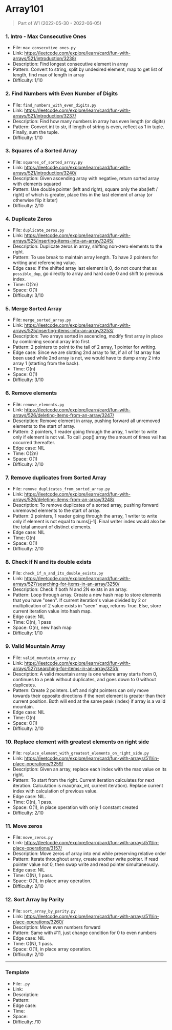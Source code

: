 # Array101
> Part of W1 (2022-05-30 - 2022-06-05)

### 1. Intro - Max Consecutive Ones 
- File: `max_consecutive_ones.py`
- Link: https://leetcode.com/explore/learn/card/fun-with-arrays/521/introduction/3238/
- Description: Find longest consecutive element in array
- Pattern: Convert to string, split by undesired element, map to get list of length, find max of length in array
- Difficulty: 1/10

### 2. Find Numbers with Even Number of Digits
- File: `find_numbers_with_even_digits.py`
- Link: https://leetcode.com/explore/learn/card/fun-with-arrays/521/introduction/3237/
- Description: Find how many numbers in array has even length (or digits)
- Pattern: Convert int to str, if length of string is even, reflect as 1 in tuple. Finally, sum the tuple.
- Difficulty: 1/10

### 3. Squares of a Sorted Array
- File: `squares_of_sorted_array.py`
- Link: https://leetcode.com/explore/learn/card/fun-with-arrays/521/introduction/3240/
- Description: Given ascending array with negative, return sorted array with elements squared
- Pattern: Use double pointer (left and right), square only the abs(left / right) of which is greater, place this in the last element of array (or otherwise flip it later)
- Difficulty: 2/10

### 4. Duplicate Zeros
- File: `duplicate_zeros.py`
- Link: https://leetcode.com/explore/learn/card/fun-with-arrays/525/inserting-items-into-an-array/3245/
- Description: Duplicate zeros in array, shifting non-zero elements to the right.
- Pattern: To use break to maintain array length. To have 2 pointers for writing and referencing value.
- Edge case: If the shifted array last element is 0, do not count that as `possible_dup`, go directly to array and hard code 0 and shift to previous index.
- Time: O(2n)
- Space: O(1)
- Difficulty: 3/10

### 5. Merge Sorted Array
- File: `merge_sorted_array.py`
- Link: https://leetcode.com/explore/learn/card/fun-with-arrays/525/inserting-items-into-an-array/3253/
- Description: Two arrays sorted in ascending, modify first array in place by combining second array into first.
- Pattern: 2 pointers to point to the tail of 2 array, 1 pointer for writing.
- Edge case: Since we are slotting 2nd array to 1st, if all of 1st array has been used while 2nd array is not, we would have to dump array 2 into array 1 (starting from the back).
- Time: O(n)
- Space: O(1) 
- Difficulty: 3/10

### 6. Remove elements
- File: `remove_elements.py`
- Link: https://leetcode.com/explore/learn/card/fun-with-arrays/526/deleting-items-from-an-array/3247/
- Description: Remove element in array, pushing forward all unremoved elements to the start of array.
- Pattern: 2 pointers, 1 reader going through the array, 1 writer to write only if element is not val. To call .pop() array the amount of times val has occurred thereafter.
- Edge case: NIL
- Time: O(2n)
- Space: O(1) 
- Difficulty: 2/10

### 7. Remove duplicates from Sorted Array
- File: `remove_duplicates_from_sorted_array.py`
- Link: https://leetcode.com/explore/learn/card/fun-with-arrays/526/deleting-items-from-an-array/3248/
- Description: To remove duplicates of a sorted array, pushing forward unremoved elements to the start of array.
- Pattern: 2 pointers, 1 reader going through the array, 1 writer to write only if element is not equal to nums[j-1]. Final writer index would also be the total amount of distinct elements. 
- Edge case: NIL
- Time: O(n)
- Space: O(1)
- Difficulty: 2/10

### 8. Check if N and its double exists
- File: `check_if_n_and_its_double_exists.py`
- Link: https://leetcode.com/explore/learn/card/fun-with-arrays/527/searching-for-items-in-an-array/3250/
- Description: Check if both N and 2N exists in an array. 
- Pattern: Loop through array. Create a new hash map to store elements that you have "seen". If current iteration's value divided by 2 or multiplication of 2 value exists in "seen" map, returns True. Else, store current iteration value into hash map.
- Edge case: NIL
- Time: O(n), 1 pass
- Space: O(n), new hash map
- Difficulty: 1/10

### 9. Valid Mountain Array
- File: `valid_mountain_array.py`
- Link: https://leetcode.com/explore/learn/card/fun-with-arrays/527/searching-for-items-in-an-array/3251/
- Description: A valid mountain array is one where array starts from 0, continues to a peak without duplicates, and goes down to 0 without duplicates.
- Pattern: Create 2 pointers. Left and right pointers can only move towards their opposite directions if the next element is greater than their current position. Both will end at the same peak (index) if array is a valid mountain.
- Edge case: NIL
- Time: O(n)
- Space: O(1)
- Difficulty: 2/10

### 10. Replace element with greatest elements on right side
- File: `replace_element_with_greatest_elements_on_right_side.py`
- Link: https://leetcode.com/explore/learn/card/fun-with-arrays/511/in-place-operations/3259/
- Description: Given an array, replace each index with the max value on its right.
- Pattern: To start from the right. Current iteration calculates for next iteration. Calculation is max(max_int, current iteration). Replace current index with calculation of previous value.
- Edge case: NIL.
- Time: O(n), 1 pass.
- Space: O(1), in place operation with only 1 constant created
- Difficulty: 2/10

### 11. Move zeros
- File: `move_zeros.py`
- Link: https://leetcode.com/explore/learn/card/fun-with-arrays/511/in-place-operations/3157/
- Description: Move zeros of array into end while preserving relative order
- Pattern: Iterate throughout array, create another write pointer. If read pointer value not 0, then swap write and read pointer simultaneously.
- Edge case: NIL
- Time: O(N), 1 pass.
- Space: O(1), in place array operation.
- Difficulty: 2/10

### 12. Sort Array by Parity
- File: `sort_array_by_parity.py`
- Link: https://leetcode.com/explore/learn/card/fun-with-arrays/511/in-place-operations/3260/
- Description: Move even numbers forward
- Pattern: Same with #11, just change condition for 0 to even numbers
- Edge case: NIL
- Time: O(N), 1 pass.
- Space: O(1), in place array operation.
- Difficulty: 2/10

---
### Template
- File: `.py`
- Link: 
- Description: 
- Pattern: 
- Edge case: 
- Time: 
- Space: 
- Difficulty: /10
